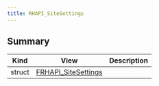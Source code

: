```yaml
---
title: RHAPI_SiteSettings
---
```


## Summary
| Kind | View | Description |
|------|------|-------------|
|struct|[FRHAPI_SiteSettings](/unreal-plugins/all/structfrhapi__sitesettings/#structFRHAPI__SiteSettings)||
